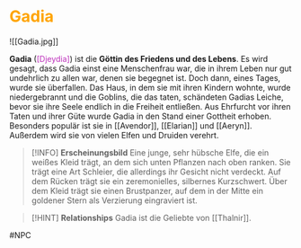 # <font color = "orange">Gadia</font>

![[Gadia.jpg]]

**Gadia** (<font color = be32bc>[Djeydia]</font>) ist die **Göttin des Friedens und des Lebens**. Es wird gesagt, dass Gadia einst eine Menschenfrau war, die in ihrem Leben nur gut undehrlich zu allen war, denen sie begegnet ist. Doch dann, eines Tages, wurde sie überfallen. Das Haus, in dem sie mit ihren Kindern wohnte, wurde niedergebrannt und die Goblins, die das taten, schändeten Gadias Leiche, bevor sie ihre Seele endlich in die Freiheit entließen. Aus Ehrfurcht vor ihren Taten und ihrer Güte wurde Gadia in den Stand einer Gottheit erhoben. Besonders populär ist sie in [[Avendor]], [[Elarian]] und [[Aeryn]]. Außerdem wird sie von vielen Elfen und Druiden verehrt.

>[!INFO] **Erscheinungsbild**
>Eine junge, sehr hübsche Elfe, die ein weißes Kleid trägt, an dem sich unten Pflanzen nach oben ranken. Sie trägt eine Art Schleier, die allerdings ihr Gesicht nicht verdeckt. Auf dem Rücken trägt sie ein zeremonielles, silbernes Kurzschwert. Über dem Kleid trägt sie einen Brustpanzer, auf dem in der Mitte ein goldener Stern als Verzierung eingraviert ist.

>[!HINT] **Relationships**
Gadia ist die Geliebte von [[Thalnir]].

#NPC